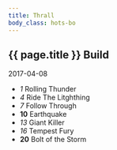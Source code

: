 ```yaml
---
title: Thrall
body_class: hots-bo
---
```


## {{ page.title }} Build
2017-04-08

-   _1_  Rolling Thunder
-   _4_  Ride The Litghthing
-   _7_  Follow Through
- __10__ Earthquake
-  _13_  Giant Killer
-  _16_  Tempest Fury
- __20__ Bolt of the Storm
